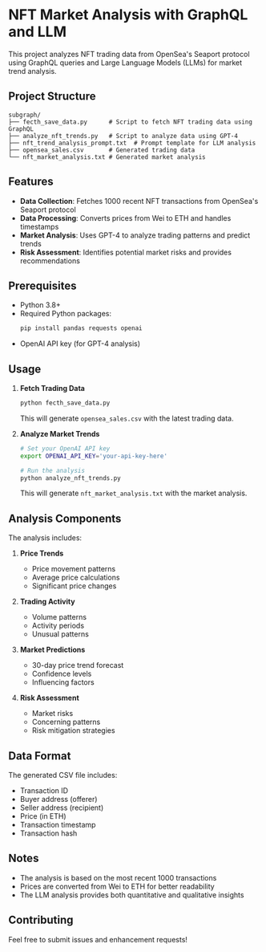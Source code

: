 # NFT Market Analysis with GraphQL and LLM

This project analyzes NFT trading data from OpenSea's Seaport protocol using GraphQL queries and Large Language Models (LLMs) for market trend analysis.

## Project Structure

```
subgraph/
├── fecth_save_data.py      # Script to fetch NFT trading data using GraphQL
├── analyze_nft_trends.py   # Script to analyze data using GPT-4
├── nft_trend_analysis_prompt.txt  # Prompt template for LLM analysis
├── opensea_sales.csv       # Generated trading data
└── nft_market_analysis.txt # Generated market analysis
```

## Features

- **Data Collection**: Fetches 1000 recent NFT transactions from OpenSea's Seaport protocol
- **Data Processing**: Converts prices from Wei to ETH and handles timestamps
- **Market Analysis**: Uses GPT-4 to analyze trading patterns and predict trends
- **Risk Assessment**: Identifies potential market risks and provides recommendations

## Prerequisites

- Python 3.8+
- Required Python packages:
  ```bash
  pip install pandas requests openai
  ```
- OpenAI API key (for GPT-4 analysis)

## Usage

1. **Fetch Trading Data**
   ```bash
   python fecth_save_data.py
   ```
   This will generate `opensea_sales.csv` with the latest trading data.

2. **Analyze Market Trends**
   ```bash
   # Set your OpenAI API key
   export OPENAI_API_KEY='your-api-key-here'
   
   # Run the analysis
   python analyze_nft_trends.py
   ```
   This will generate `nft_market_analysis.txt` with the market analysis.

## Analysis Components

The analysis includes:
1. **Price Trends**
   - Price movement patterns
   - Average price calculations
   - Significant price changes

2. **Trading Activity**
   - Volume patterns
   - Activity periods
   - Unusual patterns

3. **Market Predictions**
   - 30-day price trend forecast
   - Confidence levels
   - Influencing factors

4. **Risk Assessment**
   - Market risks
   - Concerning patterns
   - Risk mitigation strategies

## Data Format

The generated CSV file includes:
- Transaction ID
- Buyer address (offerer)
- Seller address (recipient)
- Price (in ETH)
- Transaction timestamp
- Transaction hash

## Notes

- The analysis is based on the most recent 1000 transactions
- Prices are converted from Wei to ETH for better readability
- The LLM analysis provides both quantitative and qualitative insights

## Contributing

Feel free to submit issues and enhancement requests! 